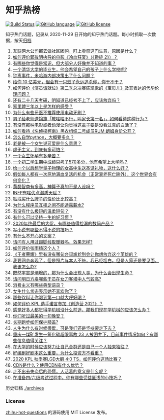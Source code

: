 # 知乎热榜
[![Build Status](https://github.com/ToWeLong/zhihu-hot-questions/workflows/CI/badge.svg)](https://github.com/ToWeLong/zhihu-hot-questions/actions)
[![GitHub language](https://img.shields.io/badge/language-golang-orange.svg)](https://golang.org/)
[![GitHub license](https://img.shields.io/github/license/ToWeLong/zhihu-hot-questions)](https://github.com/ToWeLong/zhihu-hot-questions/blob/main/LICENSE)

知乎热门话题，记录从 2020-11-29 日开始的知乎热门话题。每小时抓取一次数据，按天[归档](./archives)

<!-- BEGIN -->

1. [互联网大公司都去做社区团购，盯上卖菜这门生意，原因是什么？](https://www.zhihu.com/question/433102679)
1. [如何评价郭敬明执导的电影《冷血狂宴》（《爵迹 2》）？](https://www.zhihu.com/question/362881184)
1. [有哪些你觉得是常识，但大部分人好像并不知道的事？](https://www.zhihu.com/question/422686198)
1. [一个清华大学的毕业生，他会希望自己的孩子上什么学校呢?](https://www.zhihu.com/question/403355024)
1. [钟离事件，米哈游内部决策出了什么问题？](https://www.zhihu.com/question/433445798)
1. [给你 10 亿美元，但会有一只蚊子永远追杀你，你干不干？](https://www.zhihu.com/question/431629276)
1. [如何评价《演员请就位》第二季总决赛陈凯歌的《宝贝儿》及其表达的代孕伦理问题？](https://www.zhihu.com/question/433472711)
1. [还有二十几天考研，明知道已经考不上了，应该放弃吗？](https://www.zhihu.com/question/433016850)
1. [家里蹲三年以上是怎样的感受？](https://www.zhihu.com/question/47521365)
1. [为什么有些牙医不推荐使用电动牙刷？](https://www.zhihu.com/question/364359077)
1. [男子给老师送锦旗「教啥啥不行，叫家长第一名」，如何看待这种行为？](https://www.zhihu.com/question/433501113)
1. [有没有那种电影或者动漫让你觉得这辈子要是没看过真的白活了？](https://www.zhihu.com/question/431551442)
1. [如何看待《名侦探柯南》黑衣组织二号成员RUM 朗姆身份公开？](https://www.zhihu.com/question/433340643)
1. [怎么自学python，大概要多久？](https://www.zhihu.com/question/300985609)
1. [老是被一个女生说可爱是什么意思？](https://www.zhihu.com/question/430772511)
1. [虚无主义，到底有多可怕？](https://www.zhihu.com/question/309651606)
1. [一个女生怀孕有多辛苦？](https://www.zhihu.com/question/432439805)
1. [一个初二学生期中成绩只考了570多分，他有希望上大学吗？](https://www.zhihu.com/question/431909193)
1. [给一个以后想学量子物理的女高中生送圣诞礼物，送什么好？](https://www.zhihu.com/question/433012534)
1. [假如每人都有一次原地满血复活的机会（正常衰老死亡除外），这个世界会有何变化？](https://www.zhihu.com/question/278013607)
1. [黄磊智商有多高，神算子真的不是人设吗？](https://www.zhihu.com/question/428494879)
1. [INFP有啥优点潜质天赋？](https://www.zhihu.com/question/407092656)
1. [钻戒买什么牌子的性价比比较高？](https://www.zhihu.com/question/34095870)
1. [为什么程序员互相之间不能透露薪水?](https://www.zhihu.com/question/433369986)
1. [有没有什么极短的温柔短句？](https://www.zhihu.com/question/369015903)
1. [有什么可以坚持一生的好习惯？](https://www.zhihu.com/question/427072891)
1. [2020年终最后的大促，有哪些值得捡漏的数码产品？](https://www.zhihu.com/question/433339883)
1. [写小说有哪些不得不说的技巧？](https://www.zhihu.com/question/35188574)
1. [有什么不开心的文案？](https://www.zhihu.com/question/431597818)
1. [请问有人用过踢脚线取暖器吗，效果怎样?](https://www.zhihu.com/question/26954696)
1. [如何评价张雨绮这个人？](https://www.zhihu.com/question/308270021)
1. [《王者荣耀》里有没有哪句台词尴尬到会让你想放弃这个英雄的？](https://www.zhihu.com/question/421011240)
1. [我要网恋奔现了，但是照片与本人不符，我已经坦白，但是人家还是要见面，我该怎么办?](https://www.zhihu.com/question/423101015)
1. [既然宇宙是熵增的，那为什么会出现人类，为什么会出现生命？](https://www.zhihu.com/question/429454468)
1. [请问明日方舟哪些干员在女刀客塔中人气较高?](https://www.zhihu.com/question/433114111)
1. [消费主义有哪些典型语录？](https://www.zhihu.com/question/343358503)
1. [女生什么状态表示她不喜欢你了？](https://www.zhihu.com/question/302142050)
1. [哪些饮料让你喝到第一口就大呼好喝？](https://www.zhihu.com/question/338195759)
1. [如何评价 KPL 选手诺言参加《创造营 2021》？](https://www.zhihu.com/question/433429661)
1. [感觉好多人都觉得学机械没什么前途，那我们现在学机械的应该怎么办？](https://www.zhihu.com/question/409258117)
1. [你们听过最美的一句晚安？](https://www.zhihu.com/question/22876712)
1. [长期跑步如何保护膝盖?](https://www.zhihu.com/question/385600001)
1. [人生为什么有时候很累，可是我们还是坚持要走下去？](https://www.zhihu.com/question/431715370)
1. [重庆一煤矿发生一氧化碳超限事故  23 人被困井下，目前事件情况如何？有哪些信息值得关注？](https://www.zhihu.com/question/433357755)
1. [在大学的时候应该努力让自己合群还是自己一个人独来独往？](https://www.zhihu.com/question/432365732)
1. [好编剧好剧本这么重要，为什么投资方不看重？](https://www.zhihu.com/question/433002992)
1. [2020 KPL 秋季赛LGD大鹅 4:0 TS，如何评价这场比赛？](https://www.zhihu.com/question/433463839)
1. [CDN是什么？使用CDN有什么优势？](https://www.zhihu.com/question/36514327)
1. [走不出去失恋后的恐慌，人活着的意义是什么呢？](https://www.zhihu.com/question/432260357)
1. [在准备四/六级考试过程中，你有哪些受益匪浅的小技巧？](https://www.zhihu.com/question/413922867)

<!-- END -->

历史归档 [./archives](./archives)


### License
[zhihu-hot-questions](https://github.com/towelong/zhihu-hot-questions) 的源码使用 MIT License 发布。